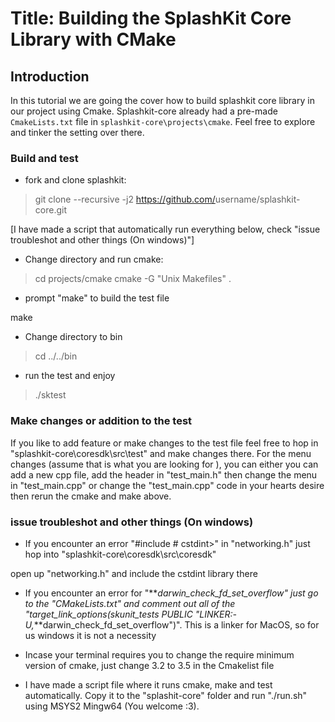 # Title: Building the SplashKit Core Library with CMake

## Introduction

In this tutorial we are going the cover how to build splashkit core library in our project using
Cmake. Splashkit-core already had a pre-made `CmakeLists.txt` file in
`splashkit-core\projects\cmake`. Feel free to explore and tinker the setting over there.

### Build and test

- fork and clone splashkit:

> git clone --recursive -j2 <https://github.com/>username/splashkit-core.git

[I have made a script that automatically run everything below, check "issue troubleshot and other
things (On windows)"]

- Change directory and run cmake:

> cd projects/cmake cmake -G "Unix Makefiles" .

- prompt "make" to build the test file

make

- Change directory to bin

> cd ../../bin

- run the test and enjoy

> ./sktest

### Make changes or addition to the test

If you like to add feature or make changes to the test file feel free to hop in
"splashkit-core\coresdk\src\test" and make changes there. For the menu changes (assume that is what
you are looking for ), you can either you can add a new cpp file, add the header in "test_main.h"
then change the menu in "test_main.cpp" or change the "test_main.cpp" code in your hearts desire
then rerun the cmake and make above.

### issue troubleshot and other things (On windows)

- If you encounter an error "#include # cstdint>" in "networking.h" just hop into
  "splashkit-core\coresdk\src\coresdk"

open up "networking.h" and include the cstdint library there

- If you encounter an error for "**_darwin_check_fd_set_overflow" just go to the "CMakeLists.txt"
  and comment out all of the "target_link_options(skunit_tests PUBLIC
  "LINKER:-U,_**darwin_check_fd_set_overflow")". This is a linker for MacOS, so for us windows it is
  not a necessity

- Incase your terminal requires you to change the require minimum version of cmake, just change 3.2
  to 3.5 in the Cmakelist file

- I have made a script file where it runs cmake, make and test automatically. Copy it to the
  "splashit-core" folder and run "./run.sh" using MSYS2 Mingw64 (You welcome :3).
